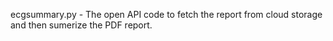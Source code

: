 ecgsummary.py - The open API code to fetch the report from cloud storage and then sumerize the PDF report.
